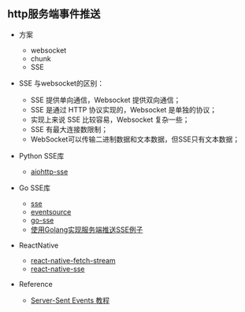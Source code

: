 ## http服务端事件推送

* 方案
    - websocket
    - chunk
    - SSE

* SSE 与websocket的区别：
    - SSE 提供单向通信，Websocket 提供双向通信；
    - SSE 是通过 HTTP 协议实现的，Websocket 是单独的协议；
    - 实现上来说 SSE 比较容易，Websocket 复杂一些；
    - SSE 有最大连接数限制；
    - WebSocket可以传输二进制数据和文本数据，但SSE只有文本数据；

* Python SSE库
    - [aiohttp-sse](https://github.com/aio-libs/aiohttp-sse)

* Go SSE库
    - [sse](https://github.com/r3labs/sse)
    - [eventsource](https://github.com/antage/eventsource)
    - [go-sse](https://github.com/alexandrevicenzi/go-sse)
    - [使用Golang实现服务端推送SSE例子](https://github.com/JasonkayZK/go-learn/tree/sse)

* ReactNative
    - [react-native-fetch-stream](https://github.com/react-native-community/fetch)
    - [react-native-sse](https://github.com/binaryminds/react-native-sse)

* Reference
    - [Server-Sent Events 教程](https://www.ruanyifeng.com/blog/2017/05/server-sent_events.html)
